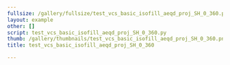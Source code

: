 ```yaml
---
fullsize: /gallery/fullsize/test_vcs_basic_isofill_aeqd_proj_SH_0_360.png
layout: example
other: []
script: test_vcs_basic_isofill_aeqd_proj_SH_0_360.py
thumb: /gallery/thumbnails/test_vcs_basic_isofill_aeqd_proj_SH_0_360.png
title: test_vcs_basic_isofill_aeqd_proj_SH_0_360

---
```

